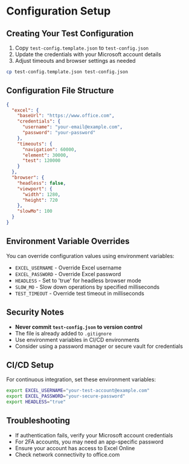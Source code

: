 # Configuration Setup

## Creating Your Test Configuration

1. Copy `test-config.template.json` to `test-config.json`
2. Update the credentials with your Microsoft account details
3. Adjust timeouts and browser settings as needed

```bash
cp test-config.template.json test-config.json
```

## Configuration File Structure

```json
{
  "excel": {
    "baseUrl": "https://www.office.com",
    "credentials": {
      "username": "your-email@example.com",
      "password": "your-password"
    },
    "timeouts": {
      "navigation": 60000,
      "element": 30000,
      "test": 120000
    }
  },
  "browser": {
    "headless": false,
    "viewport": {
      "width": 1280,
      "height": 720
    },
    "slowMo": 100
  }
}
```

## Environment Variable Overrides

You can override configuration values using environment variables:

- `EXCEL_USERNAME` - Override Excel username
- `EXCEL_PASSWORD` - Override Excel password
- `HEADLESS` - Set to 'true' for headless browser mode
- `SLOW_MO` - Slow down operations by specified milliseconds
- `TEST_TIMEOUT` - Override test timeout in milliseconds

## Security Notes

- **Never commit `test-config.json` to version control**
- The file is already added to `.gitignore`
- Use environment variables in CI/CD environments
- Consider using a password manager or secure vault for credentials

## CI/CD Setup

For continuous integration, set these environment variables:

```bash
export EXCEL_USERNAME="your-test-account@example.com"
export EXCEL_PASSWORD="your-secure-password"
export HEADLESS="true"
```

## Troubleshooting

- If authentication fails, verify your Microsoft account credentials
- For 2FA accounts, you may need an app-specific password
- Ensure your account has access to Excel Online
- Check network connectivity to office.com
